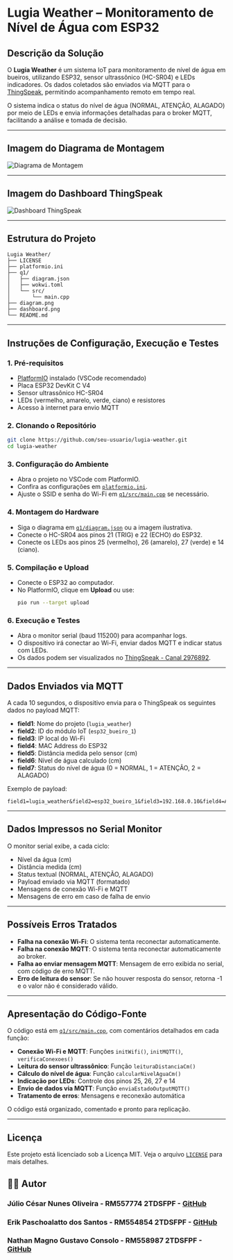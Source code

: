 # Lugia Weather – Monitoramento de Nível de Água com ESP32

## Descrição da Solução

O **Lugia Weather** é um sistema IoT para monitoramento de nível de água em bueiros, utilizando ESP32, sensor ultrassônico (HC-SR04) e LEDs indicadores. Os dados coletados são enviados via MQTT para o [ThingSpeak](https://thingspeak.mathworks.com/channels/2976892), permitindo acompanhamento remoto em tempo real.

O sistema indica o status do nível de água (NORMAL, ATENÇÃO, ALAGADO) por meio de LEDs e envia informações detalhadas para o broker MQTT, facilitando a análise e tomada de decisão.

---

## Imagem do Diagrama de Montagem

![Diagrama de Montagem](diagram.png)

---

## Imagem do Dashboard ThingSpeak

![Dashboard ThingSpeak](dashboard.png)

---

## Estrutura do Projeto

```
Lugia Weather/
├── LICENSE
├── platformio.ini
├── q1/
│   ├── diagram.json
│   ├── wokwi.toml
│   └── src/
│       └── main.cpp
├── diagram.png
├── dashboard.png
└── README.md
```

---

## Instruções de Configuração, Execução e Testes

### 1. Pré-requisitos

- [PlatformIO](https://platformio.org/) instalado (VSCode recomendado)
- Placa ESP32 DevKit C V4
- Sensor ultrassônico HC-SR04
- LEDs (vermelho, amarelo, verde, ciano) e resistores
- Acesso à internet para envio MQTT

### 2. Clonando o Repositório

```sh
git clone https://github.com/seu-usuario/lugia-weather.git
cd lugia-weather
```

### 3. Configuração do Ambiente

- Abra o projeto no VSCode com PlatformIO.
- Confira as configurações em [`platformio.ini`](platformio.ini).
- Ajuste o SSID e senha do Wi-Fi em [`q1/src/main.cpp`](q1/src/main.cpp) se necessário.

### 4. Montagem do Hardware

- Siga o diagrama em [`q1/diagram.json`](q1/diagram.json) ou a imagem ilustrativa.
- Conecte o HC-SR04 aos pinos 21 (TRIG) e 22 (ECHO) do ESP32.
- Conecte os LEDs aos pinos 25 (vermelho), 26 (amarelo), 27 (verde) e 14 (ciano).

### 5. Compilação e Upload

- Conecte o ESP32 ao computador.
- No PlatformIO, clique em **Upload** ou use:
  ```sh
  pio run --target upload
  ```

### 6. Execução e Testes

- Abra o monitor serial (baud 115200) para acompanhar logs.
- O dispositivo irá conectar ao Wi-Fi, enviar dados MQTT e indicar status com LEDs.
- Os dados podem ser visualizados no [ThingSpeak - Canal 2976892](https://thingspeak.mathworks.com/channels/2976892).

---

## Dados Enviados via MQTT

A cada 10 segundos, o dispositivo envia para o ThingSpeak os seguintes dados no payload MQTT:

- **field1**: Nome do projeto (`lugia_weather`)
- **field2**: ID do módulo IoT (`esp32_bueiro_1`)
- **field3**: IP local do Wi-Fi
- **field4**: MAC Address do ESP32
- **field5**: Distância medida pelo sensor (cm)
- **field6**: Nível de água calculado (cm)
- **field7**: Status do nível de água (0 = NORMAL, 1 = ATENÇÃO, 2 = ALAGADO)

Exemplo de payload:

```
field1=lugia_weather&field2=esp32_bueiro_1&field3=192.168.0.10&field4=AA:BB:CC:DD:EE:FF&field5=150.00&field6=50.00&field7=1
```

---

## Dados Impressos no Serial Monitor

O monitor serial exibe, a cada ciclo:

- Nível da água (cm)
- Distância medida (cm)
- Status textual (NORMAL, ATENÇÃO, ALAGADO)
- Payload enviado via MQTT (formatado)
- Mensagens de conexão Wi-Fi e MQTT
- Mensagens de erro em caso de falha de envio

---

## Possíveis Erros Tratados

- **Falha na conexão Wi-Fi**: O sistema tenta reconectar automaticamente.
- **Falha na conexão MQTT**: O sistema tenta reconectar automaticamente ao broker.
- **Falha ao enviar mensagem MQTT**: Mensagem de erro exibida no serial, com código de erro MQTT.
- **Erro de leitura do sensor**: Se não houver resposta do sensor, retorna -1 e o valor não é considerado válido.

---

## Apresentação do Código-Fonte

O código está em [`q1/src/main.cpp`](q1/src/main.cpp), com comentários detalhados em cada função:

- **Conexão Wi-Fi e MQTT**: Funções `initWifi()`, `initMQTT()`, `verificaConexoes()`
- **Leitura do sensor ultrassônico**: Função `leituraDistanciaCm()`
- **Cálculo do nível de água**: Função `calcularNivelAguaCm()`
- **Indicação por LEDs**: Controle dos pinos 25, 26, 27 e 14
- **Envio de dados via MQTT**: Função `enviaEstadoOutputMQTT()`
- **Tratamento de erros**: Mensagens e reconexão automática

O código está organizado, comentado e pronto para replicação.

---

## Licença

Este projeto está licenciado sob a Licença MIT. Veja o arquivo [`LICENSE`](LICENSE) para mais detalhes.

## 👨‍💻 Autor

### **Júlio César Nunes Oliveira - RM557774 2TDSFPF** - [GitHub](https://github.com/jubshereman)

### **Erik Paschoalatto dos Santos - RM554854 2TDSFPF** - [GitHub](https://github.com/ozerikoz)

### **Nathan Magno Gustavo Consolo - RM558987 2TDSFPF** - [GitHub](https://github.com/NathanMagno)
